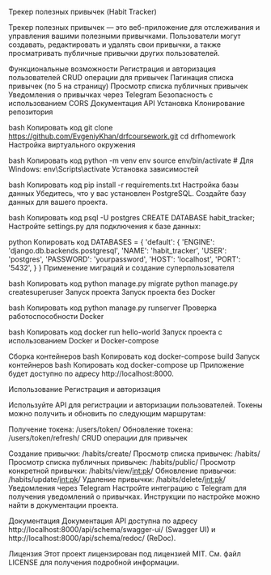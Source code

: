 Трекер полезных привычек (Habit Tracker)

Трекер полезных привычек — это веб-приложение для отслеживания и управления вашими полезными привычками. Пользователи могут создавать, редактировать и удалять свои привычки, а также просматривать публичные привычки других пользователей.

Функциональные возможности
Регистрация и авторизация пользователей
CRUD операции для привычек
Пагинация списка привычек (по 5 на страницу)
Просмотр списка публичных привычек
Уведомления о привычках через Telegram
Безопасность с использованием CORS
Документация API
Установка
Клонирование репозитория

bash
Копировать код
git clone https://github.com/EvgeniyKhan/drfcoursework.git
cd drfhomework
Настройка виртуального окружения

bash
Копировать код
python -m venv env
source env/bin/activate  # Для Windows: env\Scripts\activate
Установка зависимостей

bash
Копировать код
pip install -r requirements.txt
Настройка базы данных
Убедитесь, что у вас установлен PostgreSQL. Создайте базу данных для вашего проекта.

bash
Копировать код
psql -U postgres
CREATE DATABASE habit_tracker;
Настройте settings.py для подключения к базе данных:

python
Копировать код
DATABASES = {
    'default': {
        'ENGINE': 'django.db.backends.postgresql',
        'NAME': 'habit_tracker',
        'USER': 'postgres',
        'PASSWORD': 'yourpassword',
        'HOST': 'localhost',
        'PORT': '5432',
    }
}
Применение миграций и создание суперпользователя

bash
Копировать код
python manage.py migrate
python manage.py createsuperuser
Запуск проекта
Запуск проекта без Docker

bash
Копировать код
python manage.py runserver
Проверка работоспособности Docker

bash
Копировать код
docker run hello-world
Запуск проекта с использованием Docker и Docker-compose

Сборка контейнеров
bash
Копировать код
docker-compose build
Запуск контейнеров
bash
Копировать код
docker-compose up
Приложение будет доступно по адресу http://localhost:8000.

Использование
Регистрация и авторизация

Используйте API для регистрации и авторизации пользователей. Токены можно получить и обновить по следующим маршрутам:

Получение токена: /users/token/
Обновление токена: /users/token/refresh/
CRUD операции для привычек

Создание привычки: /habits/create/
Просмотр списка привычек: /habits/
Просмотр списка публичных привычек: /habits/public/
Просмотр конкретной привычки: /habits/view/<int:pk>/
Обновление привычки: /habits/update/<int:pk>/
Удаление привычки: /habits/delete/<int:pk>/
Уведомления через Telegram
Настройте интеграцию с Telegram для получения уведомлений о привычках. Инструкции по настройке можно найти в документации проекта.

Документация
Документация API доступна по адресу http://localhost:8000/api/schema/swagger-ui/ (Swagger UI) и http://localhost:8000/api/schema/redoc/ (ReDoc).

Лицензия
Этот проект лицензирован под лицензией MIT. См. файл LICENSE для получения подробной информации.

